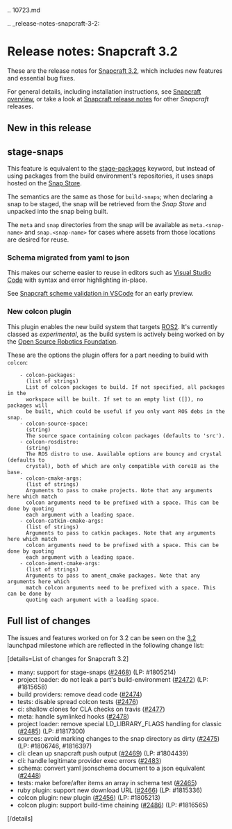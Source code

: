 .. 10723.md

.. _release-notes-snapcraft-3-2:

# Release notes: Snapcraft 3.2

These are the release notes for [Snapcraft 3.2](https://github.com/snapcore/snapcraft/releases/tag/3.2), which includes new features and essential bug fixes.

For general details, including installation instructions, see [Snapcraft overview](/t/snapcraft-overview/8940), or take a look at [Snapcraft release notes](/t/snapcraft-release-notes/10721) for other *Snapcraft* releases.

## New in this release

## stage-snaps

This feature is equivalent to the [stage-packages](/t/snapcraft-parts-metadata/8336) keyword, but instead of using packages from the build environment's repositories, it uses snaps hosted on the [Snap Store](https://snapcraft.io/store).

The semantics are the same as those for `build-snaps`; when declaring a snap to be staged, the snap will be retrieved from the *Snap Store* and unpacked into the snap being built.

The `meta` and `snap` directories from the snap will be available as `meta.<snap-name>` and `snap.<snap-name>` for cases where assets from those locations are desired for reuse.

### Schema migrated from yaml to json

This makes our scheme easier to reuse in editors such as [Visual Studio Code](https://snapcraft.io/vscode) with syntax and error highlighting in-place.

See [Snapcraft scheme validation in VSCode](https://forum.snapcraft.io/t/snapcraft-schema-validation-in-vscode/9609) for an early preview.

### New colcon plugin

This plugin enables the new build system that targets [ROS2](/t/ros2-applications/7823). It's currently classed as *experimental*, as the build system is actively being worked on by the [Open Source Robotics Foundation](https://www.openrobotics.org/).

These are the options the plugin offers for a part needing to build with `colcon`:

```no-highlight
    - colcon-packages:
      (list of strings)
      List of colcon packages to build. If not specified, all packages in the
      workspace will be built. If set to an empty list ([]), no packages will
      be built, which could be useful if you only want ROS debs in the snap.
    - colcon-source-space:
      (string)
      The source space containing colcon packages (defaults to 'src').
    - colcon-rosdistro:
      (string)
      The ROS distro to use. Available options are bouncy and crystal (defaults to
      crystal), both of which are only compatible with core18 as the base.
    - colcon-cmake-args:
      (list of strings)
      Arguments to pass to cmake projects. Note that any arguments here which match
      colcon arguments need to be prefixed with a space. This can be done by quoting
      each argument with a leading space.
    - colcon-catkin-cmake-args:
      (list of strings)
      Arguments to pass to catkin packages. Note that any arguments here which match
      colcon arguments need to be prefixed with a space. This can be done by quoting
      each argument with a leading space.
    - colcon-ament-cmake-args:
      (list of strings)
      Arguments to pass to ament_cmake packages. Note that any arguments here which
      match colcon arguments need to be prefixed with a space. This can be done by
      quoting each argument with a leading space.

```

## Full list of changes

The issues and features worked on for 3.2 can be seen on the [3.2](https://bugs.launchpad.net/snapcraft/+milestone/3.2) launchpad milestone which are reflected in the following change list:

[details=List of changes for Snapcraft 3.2]

-   many: support for stage-snaps ([#2468](https://github.com/snapcore/snapcraft/pull/2468)) (LP: #1805214)
-   project loader: do not leak a part's build-environment ([#2472](https://github.com/snapcore/snapcraft/pull/2472)) (LP: #1815658)
-   build providers: remove dead code ([#2474](https://github.com/snapcore/snapcraft/pull/2474))
-   tests: disable spread colcon tests ([#2476](https://github.com/snapcore/snapcraft/pull/2476))
-   ci: shallow clones for CLA checks on travis ([#2477](https://github.com/snapcore/snapcraft/pull/2477))
-   meta: handle symlinked hooks ([#2478](https://github.com/snapcore/snapcraft/pull/2478))
-   project loader: remove special LD_LIBRARY_FLAGS handling for classic ([#2485](https://github.com/snapcore/snapcraft/pull/2485)) (LP: #1817300)
-   sources: avoid marking changes to the snap directory as dirty ([#2475](https://github.com/snapcore/snapcraft/pull/2475)) (LP: #1806746, #1816397)
-   cli: clean up snapcraft push output ([#2469](https://github.com/snapcore/snapcraft/pull/2469)) (LP: #1804439)
-   cli: handle legitimate provider exec errors ([#2483](https://github.com/snapcore/snapcraft/pull/2483))
-   schema: convert yaml jsonschema document to a json equivalent ([#2448](https://github.com/snapcore/snapcraft/pull/2448))
-   tests: make before/after items an array in schema test ([#2465](https://github.com/snapcore/snapcraft/pull/2465))
-   ruby plugin: support new download URL ([#2466](https://github.com/snapcore/snapcraft/pull/2466)) (LP: #1815336)
-   colcon plugin: new plugin ([#2456](https://github.com/snapcore/snapcraft/pull/2456)) (LP: #1805213)
-   colcon plugin: support build-time chaining ([#2486](https://github.com/snapcore/snapcraft/pull/2486)) (LP: #1816565)

[/details]